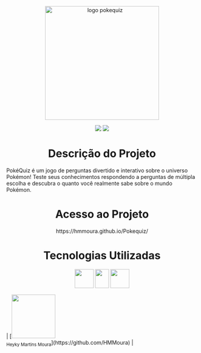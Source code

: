 <p align="center">
  <img width="300" height="300" alt="logo pokequiz" src="https://github.com/user-attachments/assets/dab169ab-1153-4259-9674-ea204982b38c" />
</p>
  <p align="center">
    <img loading="lazy" src="https://img.shields.io/badge/Em%20desenvolvimento%20-%20Em%20desenvolvimento?label=Status"/>
    <img loading="lazy" src="https://img.shields.io/badge/MIT-blue?label=Licen%C3%A7a"/>
  </p>
<h1 align="center"> Descrição do Projeto </h1>
</p>
PokéQuiz é um jogo de perguntas divertido e interativo sobre o universo Pokémon!
Teste seus conhecimentos respondendo a perguntas de múltipla escolha e descubra o quanto você realmente sabe sobre o mundo Pokémon.
<h1 align="center"> Acesso ao Projeto </h1>
<p align="center">
https://hmmoura.github.io/Pokequiz/
</p>
<h1 align="center"> Tecnologias Utilizadas </h1>
<p align="center">
  <img width="50" height="50" lazy="lazy" src="https://upload.wikimedia.org/wikipedia/commons/thumb/6/61/HTML5_logo_and_wordmark.svg/1024px-HTML5_logo_and_wordmark.svg.png"/>
  <img width="36" height="50" lazy="lazy" src="https://upload.wikimedia.org/wikipedia/commons/thumb/d/d5/CSS3_logo_and_wordmark.svg/1452px-CSS3_logo_and_wordmark.svg.png"/>
  <img width="50" height="50" lazy="lazy" src="https://wildcardcorp.com/image-repository/javascript-icon.png/@@images/image.png"/>
</p>
| [<img loading="lazy" src="https://i.pinimg.com/474x/a8/da/22/a8da222be70a71e7858bf752065d5cc3.jpg" width=115><br><sub>Heyky Martins Moura</sub>](https://github.com/HMMoura) | 
